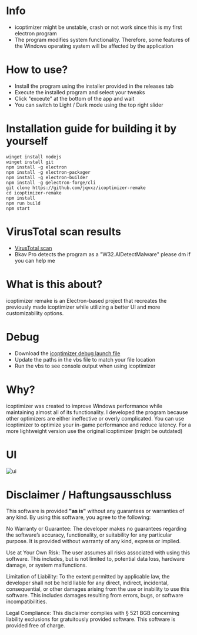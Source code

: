 
# Info
- icoptimizer might be unstable, crash or not work since this is my first electron program
- The program modifies system functionality. Therefore, some features of the Windows operating system will be affected by the application

# How to use?
- Install the program using the installer provided in the releases tab
- Execute the installed program and select your tweaks
- Click "exceute" at the bottom of the app and wait
- You can switch to Light / Dark mode using the top right slider

# Installation guide for building it by yourself
```CMD
winget install nodejs
winget install git
npm install -g electron
npm install -g electron-packager
npm install -g electron-builder
npm install -g @electron-forge/cli
git clone https://github.com/jqvxz/icoptimizer-remake
cd icoptimizer-remake
npm install
npm run build
npm start
```

# VirusTotal scan results

- [VirusTotal scan](https://www.virustotal.com/gui/file/e11e1eee3131ef6b49abe9bda5cd97a97a731988963736d6971498625b4e5b6e)
- Bkav Pro detects the program as a "W32.AIDetectMalware" please dm if you can help me

# What is this about?
icoptimizer remake is an Electron-based project that recreates the previously made icoptimizer while utilizing a better UI and more customizability options.

# Debug 

- Download the [icoptimizer debug launch file](https://github.com/jqvxz/icoptimizer-remake/blob/main/debug/icoptimizer-debug.vbs)
- Update the paths in the vbs file to match your file location
- Run the vbs to see console output when using icoptimizer

# Why?
icoptimizer was created to improve Windows performance while maintaining almost all of its functionality.
I developed the program because other optimizers are either ineffective or overly complicated.
You can use icoptimizer to optimize your in-game performance and reduce latency.
For a more lightweight version use the original icoptimizer (might be outdated)

# UI
![ui](https://github.com/user-attachments/assets/a53af16f-2daf-4fb9-ac87-14c1e3177578)

# Disclaimer / Haftungsausschluss

This software is provided **"as is"** without any guarantees or warranties of any kind. By using this software, you agree to the following:

No Warranty or Guarantee: The developer makes no guarantees regarding the software’s accuracy, functionality, or suitability for any particular purpose. It is provided without warranty of any kind, express or implied.

Use at Your Own Risk: The user assumes all risks associated with using this software. This includes, but is not limited to, potential data loss, hardware damage, or system malfunctions.

Limitation of Liability: To the extent permitted by applicable law, the developer shall not be held liable for any direct, indirect, incidental, consequential, or other damages arising from the use or inability to use this software. This includes damages resulting from errors, bugs, or software incompatibilities.

Legal Compliance: This disclaimer complies with § 521 BGB concerning liability exclusions for gratuitously provided software. This software is provided free of charge.
